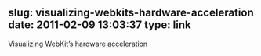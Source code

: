 slug: visualizing-webkits-hardware-acceleration
date: 2011-02-09 13:03:37
type: link
---

[Visualizing WebKit’s hardware acceleration](http://mir.aculo.us/2011/02/08/visualizing-webkits-hardware-acceleration/)
